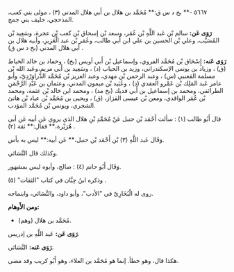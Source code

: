 ٥٦٦٧ -** بخ د س ق:** مُحَمَّد بن هلال بن أَبي هلال المدني (٣) ، مولى بني كعب، المذحجي، حليف بني جمح.

**رَوَى عَن:** سالم بْن عَبد اللَّهِ بْن عُمَر، وسعد بْن إسحاق بْن كعب بْن عجرة، وسَعِيد بْن المُسَيَّب، وعلي بْن الحسين بن علي ابن أَبي طالب، وعُمَر بْن عبد الْعَزِيزِ، وأبيه هلال بن أَبي هلال المدني (بخ د س ق) .

**رَوَى عَنه:** إِسْحَاق بْن مُحَمَّد الفروي، وإسماعيل بْن أَبي أويس (بخ) ، وحماد بن خالد الخياط (ق) ، وزياد بن يونس الإسكندراني، وزيد بن الحباب (د) ، وسَعِيد بن أَبي مريم،وعَبد الله بْن مسلمة القعنبي (س) ، وعبد الرحمن بْن مهدي، وعبد العزيز بْن مُحَمَّد الدَّراوَرْدِيّ، وأبو عامر عَبد المَلِك بْن عَمْرو العقدي (د) ، وعُبَيد بْن ميمون المدني، وعثمان بن عَبْدِ الرَّحْمَنِ الطرائفي، ومحمد بن إسماعيل بن أَبي فديك (بخ مد) ، ومحمد ابن خالد بْن عثمة، ومحمد بْن عُمَر الواقدي، ومعن بْن عيسى القزاز، (ق) ، ويحيى بن مُحَمَّد بْن عباد بْن هانئ الشجري، ويونس بْن مُحَمَّد المؤدب.

قال أَبُو طالب (١) : سألت أَحْمَد بْن حنبل عَنْ مُحَمَّدِ بْنِ هلال الذي يروي عَن أبيه عَن أبي هُرَيْرة،** فقال:** ثقة (٢) .

وَقَال عَبد اللَّهِ (٣) بْن أَحْمَد بْن حنبل،** عَن أبيه:** ليس به بأس.

وكذلك قال النَّسَائي.

وَقَال أَبُو حاتم (٤) : صالح، وأبوه ليس بمشهور.

وذكره ابنُ حِبَّان في كتاب "الثقات" (٥) .

روى له الْبُخَارِيّ في "الأدب"، وأبو داود، والنَّسَائي، وابنماجه.

**ومن الأَوهام:**

- (وهم) مُحَمَّد بن هلال.

**رَوَى عَن:** عَبد اللَّهِ بن إدريس.

**رَوَى عَنه:** النَّسَائي.

هكذا قال، وهو خطأ. إنما هو مُحَمَّد بن العلاء، وهو أَبُو كريب وقد مضى.